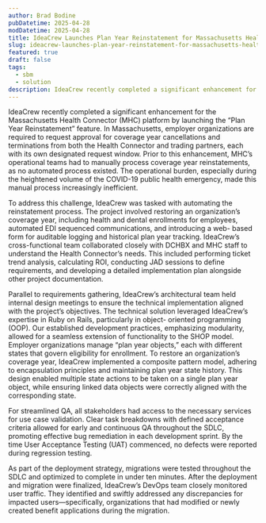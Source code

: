 ```yaml
---
author: Brad Bodine
pubDatetime: 2025-04-28
modDatetime: 2025-04-28
title: IdeaCrew Launches Plan Year Reinstatement for Massachusetts Health Connector
slug: ideacrew-launches-plan-year-reinstatement-for-massachusetts-health-connector
featured: true
draft: false
tags:
  - sbm
  - solution
description: IdeaCrew recently completed a significant enhancement for the Massachusetts Health Connector (MHC) platform by launching the “Plan Year Reinstatement” feature.
---
```


IdeaCrew recently completed a significant enhancement for the Massachusetts Health Connector (MHC) platform by launching the “Plan Year Reinstatement” feature. In Massachusetts, employer organizations are required to request approval for coverage year cancellations and terminations from both the Health Connector and trading partners, each with its own designated request window. Prior to this enhancement, MHC’s operational teams had to manually process coverage year reinstatements, as no automated process existed. The operational burden, especially during the heightened volume of the COVID-19 public health emergency, made this manual process increasingly inefficient.

To address this challenge, IdeaCrew was tasked with automating the reinstatement process. The project involved restoring an organization’s coverage year, including health and dental enrollments for employees, automated EDI sequenced communications, and introducing a web- based form for auditable logging and historical plan year tracking. IdeaCrew’s cross-functional team collaborated closely with DCHBX and MHC staff to understand the Health Connector’s needs. This included performing ticket trend analysis, calculating ROI, conducting JAD sessions to define requirements, and developing a detailed implementation plan alongside other project documentation.

Parallel to requirements gathering, IdeaCrew’s architectural team held internal design meetings to ensure the technical implementation aligned with the project’s objectives. The technical solution leveraged IdeaCrew’s expertise in Ruby on Rails, particularly in object- oriented programming (OOP). Our established development practices, emphasizing modularity, allowed for a seamless extension of functionality to the SHOP model. Employer organizations manage “plan year objects,” each with different states that govern eligibility for enrollment. To restore an organization’s coverage year, IdeaCrew implemented a composite pattern model, adhering to encapsulation principles and maintaining plan year state history. This design enabled multiple state actions to be taken on a single plan year object, while ensuring linked data objects were correctly aligned with the corresponding state.

For streamlined QA, all stakeholders had access to the necessary services for use case validation. Clear task breakdowns with defined acceptance criteria allowed for early and continuous QA throughout the SDLC, promoting effective bug remediation in each development sprint. By the time User Acceptance Testing (UAT) commenced, no defects were reported during regression testing.

As part of the deployment strategy, migrations were tested throughout the SDLC and optimized to complete in under ten minutes. After the deployment and migration were finalized, IdeaCrew’s DevOps team closely monitored user traffic. They identified and swiftly addressed any discrepancies for impacted users—specifically, organizations that had modified or newly created benefit applications during the migration.
